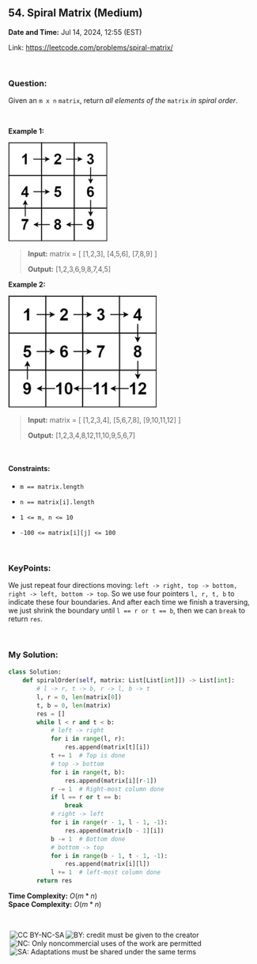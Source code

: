 ## 54. Spiral Matrix (Medium)
**Date and Time:** Jul 14, 2024, 12:55 (EST)

Link: https://leetcode.com/problems/spiral-matrix/

<br>

### Question:
Given an `m x n` `matrix`, return _all elements of the_ `matrix` _in spiral order_.

<br>

**Example 1:**

<img src="../images/spiral1.jpg" width=200>

> **Input:** matrix = [ [1,2,3], [4,5,6], [7,8,9] ]
> 
> **Output:** [1,2,3,6,9,8,7,4,5]

**Example 2:**

<img src="../images/spiral.jpg" width=300>

> **Input:** matrix = [ [1,2,3,4], [5,6,7,8], [9,10,11,12] ]
> 
> **Output:** [1,2,3,4,8,12,11,10,9,5,6,7]

<br>

#### Constraints:
* `m == matrix.length`

* `n == matrix[i].length`

* `1 <= m, n <= 10`

* `-100 <= matrix[i][j] <= 100`

<br>

### KeyPoints: 
We just repeat four directions moving: `left -> right, top -> bottom, right -> left, bottom -> top`. So we use four pointers `l, r, t, b` to indicate these four boundaries. And after each time we finish a traversing, we just shrink the boundary until `l == r or t == b`, then we can `break` to return `res`.

<br>

### My Solution:
```python
class Solution:
    def spiralOrder(self, matrix: List[List[int]]) -> List[int]:
        # l -> r, t -> b, r -> l, b -> t
        l, r = 0, len(matrix[0])
        t, b = 0, len(matrix)
        res = []
        while l < r and t < b:
            # left -> right
            for i in range(l, r):
                res.append(matrix[t][i])
            t += 1  # Top is done
            # top -> bottom
            for i in range(t, b):
                res.append(matrix[i][r-1])
            r -= 1  # Right-most column done
            if l == r or t == b:
                break
            # right -> left
            for i in range(r - 1, l - 1, -1):
                res.append(matrix[b - 1][i])
            b -= 1  # Bottom done
            # bottom -> top
            for i in range(b - 1, t - 1, -1):
                res.append(matrix[i][l])
            l += 1  # left-most column done
        return res
```
**Time Complexity:** $O(m * n)$ <br>
**Space Complexity:** $O(m * n)$

<br>

<img style="height:22px!important;margin-left:3px;vertical-align:text-bottom;" src="https://mirrors.creativecommons.org/presskit/icons/cc.svg?ref=chooser-v1" alt="CC BY-NC-SA" title="CC BY-NC-SA"><img style="height:22px!important;margin-left:3px;vertical-align:text-bottom;" src="https://mirrors.creativecommons.org/presskit/icons/by.svg?ref=chooser-v1" alt="BY: credit must be given to the creator" title="BY: credit must be given to the creator"><img style="height:22px!important;margin-left:3px;vertical-align:text-bottom;" src="https://mirrors.creativecommons.org/presskit/icons/nc.svg?ref=chooser-v1" alt="NC: Only noncommercial uses of the work are permitted" title="NC: Only noncommercial uses of the work are permitted"><img style="height:22px!important;margin-left:3px;vertical-align:text-bottom;" src="https://mirrors.creativecommons.org/presskit/icons/sa.svg?ref=chooser-v1" alt="SA: Adaptations must be shared under the same terms" title="SA: Adaptations must be shared under the same terms">
